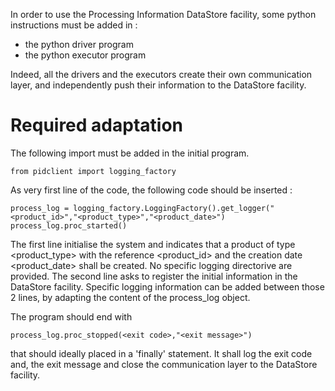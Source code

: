 In order to use the Processing Information DataStore facility, some python instructions must be added in :
- the python driver program
- the python executor program

Indeed, all the drivers and the executors create their own communication layer, and independently push their information to the DataStore facility.

# Required adaptation

The following import must be added in the initial program.

	from pidclient import logging_factory
	
As very first line of the code, the following code should be inserted :

	process_log = logging_factory.LoggingFactory().get_logger("<product_id>","<product_type>","<product_date>")
    process_log.proc_started()

The first line initialise the system and indicates that a product of type 
<product_type> with the reference <product_id> and the creation date <product_date> shall be created.  No specific logging directorive are provided.
The second line asks to register the initial information in the DataStore facility.
Specific logging information can be added between those 2 lines, by adapting the content of the process_log object.

The program should end with 

	process_log.proc_stopped(<exit code>,"<exit message>")
	
that should ideally placed in a 'finally' statement.  It shall log the exit code and, the exit message and close the communication layer to the DataStore facility.



